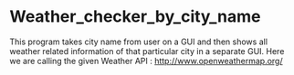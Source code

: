 # Weather_checker_by_city_name
This program takes city name from user on a GUI  and then shows all weather related information of that particular city in a separate GUI.
Here we are calling the given Weather API :
  http://www.openweathermap.org/
